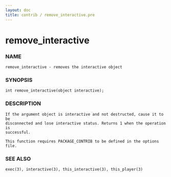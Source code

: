 ```yaml
---
layout: doc
title: contrib / remove_interactive.pre
---
```

# remove_interactive

### NAME

    remove_interactive - removes the interactive object

### SYNOPSIS

    int remove_interactive(object interactive);

### DESCRIPTION

    If the argument object is interactive and not destructed, cause it to be
    disconnected and lose interactive status. Returns 1 when the operation is
    successful.

    This function requires PACKAGE_CONTRIB to be defined in the options file.

### SEE ALSO

    exec(3), interactive(3), this_interactive(3), this_player(3)
